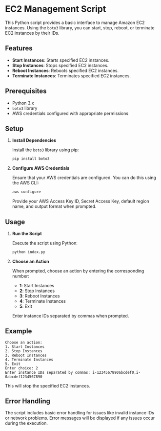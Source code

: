 # EC2 Management Script

This Python script provides a basic interface to manage Amazon EC2 instances. Using the `boto3` library, you can start, stop, reboot, or terminate EC2 instances by their IDs.

## Features

- **Start Instances**: Starts specified EC2 instances.
- **Stop Instances**: Stops specified EC2 instances.
- **Reboot Instances**: Reboots specified EC2 instances.
- **Terminate Instances**: Terminates specified EC2 instances.

## Prerequisites

- Python 3.x
- `boto3` library
- AWS credentials configured with appropriate permissions

## Setup

1. **Install Dependencies**

   Install the `boto3` library using pip:

   ```bash
   pip install boto3
   ```

2. **Configure AWS Credentials**

   Ensure that your AWS credentials are configured. You can do this using the AWS CLI:

   ```bash
   aws configure
   ```

   Provide your AWS Access Key ID, Secret Access Key, default region name, and output format when prompted.

## Usage

1. **Run the Script**

   Execute the script using Python:

   ```bash
   python index.py
   ```

2. **Choose an Action**

   When prompted, choose an action by entering the corresponding number:

   - **1**: Start Instances
   - **2**: Stop Instances
   - **3**: Reboot Instances
   - **4**: Terminate Instances
   - **5**: Exit

   Enter instance IDs separated by commas when prompted.

## Example

```text
Choose an action:
1. Start Instances
2. Stop Instances
3. Reboot Instances
4. Terminate Instances
5. Exit
Enter choice: 2
Enter instance IDs separated by commas: i-1234567890abcdef0,i-0abcdef1234567890
```

This will stop the specified EC2 instances.

## Error Handling

The script includes basic error handling for issues like invalid instance IDs or network problems. Error messages will be displayed if any issues occur during the execution.


